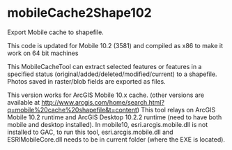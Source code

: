 mobileCache2Shape102
====================

Export Mobile cache to shapefile.

This code is updated for Mobile 10.2 (3581) and compiled as x86 to make it work on 64 bit machines

This MobileCacheTool can extract selected features or features in a specified status (original/added/deleted/modified/current) to a shapefile. Photos saved in raster/blob fields are exported as files.

This version works for ArcGIS Mobile 10.x cache. (other versions are available at http://www.arcgis.com/home/search.html?q=mobile%20cache%20shapefile&t=content)
This tool relays on ArcGIS Mobile 10.2 runtime and ArcGIS Desktop 10.2.2 runtime (need to have both mobile and desktop installed).
In mobile10, esri.arcgis.mobile.dll is not installed to GAC, to run this tool,  esri.arcgis.mobile.dll and ESRIMobileCore.dll needs to be in current folder (where the EXE is located).
